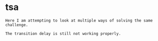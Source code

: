 # tsa

    Here I am attempting to look at multiple ways of solving the same
    challenge.

    The transition delay is still not working properly.